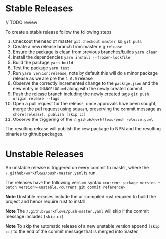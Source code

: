 # Stable Releases

// TODO review

To create a stable release follow the following steps

1. Checkout the head of master `git checkout master && git pull`
2. Create a new release branch from master e.g `release`
3. Ensure the package is clean from previous branches/builds `yarn clean`
4. Install the dependencies `yarn install --frozen-lockfile`
5. Build the package `yarn build`
6. Test the package `yarn test`
7. Run `yarn version:release`, note by default this will do a minor package release as we are pre the `1.0.0` release
8. Observe the correctly incremented change to the `package.json` and the new entry in `CHANGELOG.md` along with the
   newly created commit
9. Push the release branch including the newly created tags `git push origin release --tags`
10. Open a pull request for the release, once approvals have been sought, merge the pull request using squash,
    preserving the commit message as `chore(release): publish [skip ci]`
11. Observe the triggering of the `/.github/workflows/push-release.yaml`

The resulting release will publish the new package to NPM and the resulting binaries to github packages.

# Unstable Releases

An unstable release is triggered on every commit to master, where the `/.github/workflows/push-master.yaml` is run.

The releases have the following version syntax
`<current package version + patch version>-unstable.<current git commit reference>`

**Note** Unstable releases include the un-compiled rust required to build the project and hence require rust to install.

**Note** The `/.github/workflows/push-master.yaml` will skip if the commit message includes `[skip ci]`

**Note** To skip the automatic release of a new unstable version append `[skip ci]` to the end of the commit message
that is merged into master.
